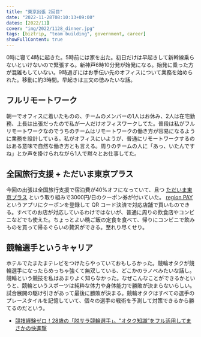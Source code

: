```yaml
---
title: "東京出張 2回目"
date: "2022-11-28T08:10:13+09:00"
dates: [2022/11]
cover: "img/2022/1128_dinner.jpg"
tags: [biztrip, "team building", government, career]
showFullContent: true
---
```


0時に寝て4時に起きた。5時前には家を出た。初日だけは早起きして新幹線乗らないといけないので緊張する。新神戸6時10分発が始発になる。始発に乗った方が混雑もしていない。9時過ぎにはお手伝い先のオフィスについて業務を始められた。移動に約3時間。早起きは三文の徳みたいな話。

## フルリモートワーク

朝一でオフィスに着いたものの、チームのメンバーの1人はお休み、2人は在宅勤務、上長は出張だったので私が一人だけオフィスワークしてた。普段は私がフルリモートワークなのでうちのチームはリモートワークの働き方が容易になるように業務を設計している。私がオフィスにいようが、普通にリモートワークするのはある意味で自然な働き方とも言える。周りのチームの人に「あっ、いたんですね」とか声を掛けられながら1人で黙々とお仕事してた。

## 全国旅行支援 + ただいま東京プラス

今回の出張は全国旅行支援で宿泊費が40%オフになっていて、且つ [ただいま東京プラス](https://ryokoshientokyo.jp/) という取り組みで3000円/日のクーポン券が付いていた。
[region PAY](https://region-pay.com/) というアプリにクーポンを登録して QR コード決済で対応店舗で買いものできる。すべてのお店が対応しているわけではないが、普通に周りの飲食店やコンビニなどでも使えた。ちょっとよい晩ご飯の定食を食べて、帰りにコンビニで飲みものを買って帰るぐらいの贅沢ができる。至れり尽くせり。

## 競輪選手というキャリア

ホテルでたまたまテレビをつけたらやっていておもしろかった。競輪オタクが競輪選手になったらめっちゃ強くて無双している、どこかのラノベみたいな話し。競輪という競技を私はあまりよく知らなかった。なぜこんなことができるかというと、競輪というスポーツは純粋な体力や身体能力で勝敗が決まらないらしい。試合展開の駆け引きがあって最後に勝敗が決まる。競輪オタクはすべての選手のプレースタイルを記憶していて、個々の選手の戦術を予測して対策できるから勝てるのだという。

* [競技経験ゼロ！28歳の「脱サラ競輪選手」。“オタク知識”をフル活用してまさかの快進撃](https://post.tv-asahi.co.jp/post-202706/)
